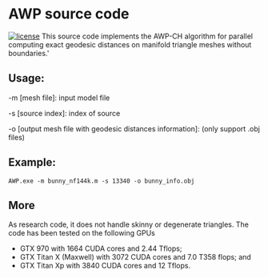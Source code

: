 # AWP source code
[![license](https://img.shields.io/github/license/mashape/apistatus.svg)](LICENSE)
This source code implements the AWP-CH algorithm for parallel computing exact geodesic distances on manifold triangle meshes without boundaries.'

## Usage:
-m [mesh file]: input model file

-s [source index]: index of source

-o [output mesh file with geodesic distances information]: (only support .obj files)

## Example: 
```
AWP.exe -m bunny_nf144k.m -s 13340 -o bunny_info.obj
```
## More
As research code, it does not handle skinny or degenerate triangles. The code has been tested on the following GPUs

- GTX 970 with 1664 CUDA cores and 2.44 Tflops;
- GTX Titan X (Maxwell) with 3072 CUDA cores and 7.0 T358 flops; and
- GTX Titan Xp with 3840 CUDA cores and 12 Tflops.
